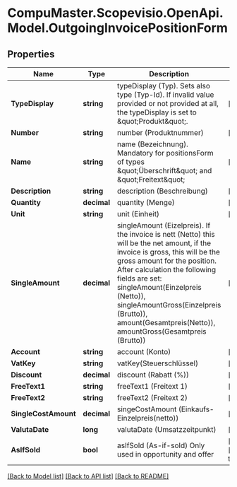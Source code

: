 
# CompuMaster.Scopevisio.OpenApi.Model.OutgoingInvoicePositionForm

## Properties

Name | Type | Description | Notes
------------ | ------------- | ------------- | -------------
**TypeDisplay** | **string** | typeDisplay (Typ). Sets also type (Typ-Id). If invalid value provided or not provided at all, the typeDisplay is set to \&quot;Produkt\&quot;. | [optional] 
**Number** | **string** | number (Produktnummer) | [optional] 
**Name** | **string** | name (Bezeichnung). Mandatory for positionsForm of types \&quot;Überschrift\&quot; and \&quot;Freitext\&quot; | [optional] 
**Description** | **string** | description (Beschreibung) | [optional] 
**Quantity** | **decimal** | quantity (Menge) | [optional] 
**Unit** | **string** | unit (Einheit) | [optional] 
**SingleAmount** | **decimal** |  singleAmount (Eizelpreis). If the invoice is nett (Netto) this will be the net amount, if the invoice is gross, this will be the gross amount for the position. After calculation the following fields are set: singleAmount(Einzelpreis (Netto)), singleAmountGross(Einzelpreis (Brutto)), amount(Gesamtpreis(Netto)), amountGross(Gesamtpreis (Brutto)) | [optional] 
**Account** | **string** | account (Konto) | [optional] 
**VatKey** | **string** | vatKey(Steuerschlüssel) | [optional] 
**Discount** | **decimal** | discount (Rabatt (%)) | [optional] 
**FreeText1** | **string** | freeText1 (Freitext 1) | [optional] 
**FreeText2** | **string** | freeText2 (Freitext 2) | [optional] 
**SingleCostAmount** | **decimal** | singeCostAmount (Einkaufs-Einzelpreis(netto)) | [optional] 
**ValutaDate** | **long** | valutaDate (Umsatzzeitpunkt) | [optional] 
**AsIfSold** | **bool** | asIfSold (As-if-sold) Only used in opportunity and offer | [optional] [default to false]

[[Back to Model list]](../README.md#documentation-for-models)
[[Back to API list]](../README.md#documentation-for-api-endpoints)
[[Back to README]](../README.md)

